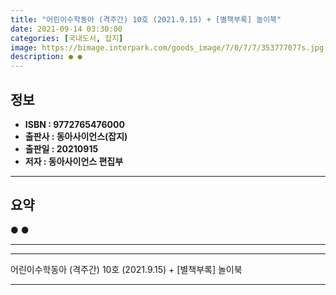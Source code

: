 ```yaml
---
title: "어린이수학동아 (격주간) 10호 (2021.9.15) + [별책부록] 놀이북"
date: 2021-09-14 03:30:00
categories: [국내도서, 잡지]
image: https://bimage.interpark.com/goods_image/7/0/7/7/353777077s.jpg
description: ● ●
---
```


## **정보**

- **ISBN : 9772765476000**
- **출판사 : 동아사이언스(잡지)**
- **출판일 : 20210915**
- **저자 : 동아사이언스 편집부**

------



## **요약**

●  ●  

------



------


어린이수학동아 (격주간) 10호 (2021.9.15) + [별책부록] 놀이북 

------


